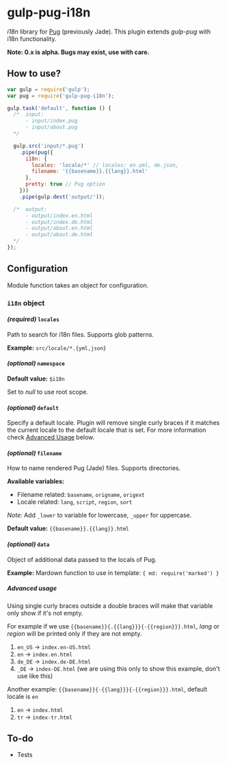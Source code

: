 # gulp-pug-i18n

*i18n* library for [Pug](https://github.com/pugjs/pug) (previously Jade). This plugin extends *gulp-pug* with i18n functionality.

**Note: 0.x is alpha. Bugs may exist, use with care.**

## How to use?

```js
var gulp = require('gulp');
var pug = require('gulp-pug-i18n');

gulp.task('default', function () {
  /*  input:
      - input/index.pug
      - input/about.pug
  */

  gulp.src('input/*.pug')
    .pipe(pug({
      i18n: {
        locales: 'locale/*' // locales: en.yml, de.json,
        filename: '{{basename}}.{{lang}}.html'
      },
      pretty: true // Pug option
    }))
    .pipe(gulp.dest('output/'));

  /*  output:
      - output/index.en.html
      - output/index.de.html
      - output/about.en.html
      - output/about.de.html
  */
});
```

## Configuration

Module function takes an object for configuration.

### `i18n` object

#### *(required)* `locales`

Path to search for i18n files. Supports glob patterns.

**Example:** `src/locale/*.{yml,json}`

#### *(optional)* `namespace`

**Default value:** `$i18n`

Set to *null* to use root scope.

#### *(optional)* `default`

Specify a default locale.
Plugin will remove single curly braces if it matches the current locale to the default locale that is set.
For more information check [Advanced Usage](#advanced-usage) below.

#### *(optional)* `filename`

How to name rendered Pug (Jade) files. Supports directories.

**Available variables:**

* Filename related: `basename`, `origname`, `origext`
* Locale related: `lang`, `script`, `region`, `sort`

*Note:* Add `_lower` to variable for lowercase, `_upper` for uppercase.

**Default value:** `{{basename}}.{{lang}}.html`


#### *(optional)* `data`

Object of additional data passed to the locals of Pug.

**Example:** Mardown function to use in template: `{ md: require('marked') }`

##### Advanced usage

Using single curly braces outside a double braces will make that variable only show if it's not empty.

For example if we use `{{basename}}{.{{lang}}}{-{{region}}}.html`, *lang* or *region* will be printed only if they are not empty.

1. `en_US` → `index.en-US.html`
1. `en` → `index.en.html`
1. `de_DE` → `index.de-DE.html`
1. `_DE` → `index-DE.html` (we are using this only to show this example, don't use like this)

Another example: `{{basename}}{-{{lang}}}{-{{region}}}.html`, default locale is `en`

1. `en` → `index.html`
1. `tr` → `index-tr.html`

## To-do

* Tests
